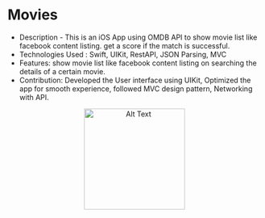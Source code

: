# Movies

* Description - This is an iOS App using OMDB API to show movie list like facebook content listing.
get a score if the match is successful.
* Technologies Used : Swift, UIKit, RestAPI, JSON Parsing, MVC
* Features: show movie list like facebook content listing on searching the details of a certain movie.
* Contribution: Developed the User interface using UIKit, Optimized the app for smooth experience, followed MVC design pattern, Networking with API.
<p align="center">
  <img src="https://github.com/badalaryal11/Movies/assets/35680989/24cf2988-fce4-4068-819d-e593a6088e9e" alt="Alt Text" width="200"/>
</p>
